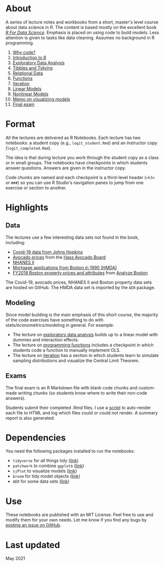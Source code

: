 # About

A series of lecture notes and workbooks from a short, master's level course about data science in R. The content is based mostly on the excellent book [*R For Data Science*](https://r4ds.had.co.nz/). Emphasis is placed on using code to build models. Less attention is given to tasks like data cleaning. Assumes no background in R programming.

1. [Why code?](intro.pdf)
2. [Introduction to R](intro_to_r_completed.nb.html)
3. [Exploratory Data Analysis](ch7_completed.nb.html)
4. [Tibbles and Tidying](ch10-12_completed.nb.html)
5. [Relational Data](ch13_completed.nb.html)
6. [Functions](ch19_completed.nb.html)
7. [Iteration](ch21_completed.nb.html)
8. [Linear Models](ols_completed.nb.html)
9. [Nonlinear Models](logit_completed.nb.html)
10. [Memo on visualizing models](visualize_models.nb.html)
11. [Final exam](final_exam_solutions.html)


# Format

All the lectures are delivered as R Notebooks. Each lecture has two notebooks: a student copy (e.g., `logit_student.Rmd`) and an instructor copy (`logit_completed.Rmd`). 

The idea is that during lecture you work through the student copy as a class or in small groups. The notebooks have checkpoints in which students answer questions. Answers are given in the instructor copy. 

Code chunks are named and each checkpoint is a third-level header (`<h3>` or `###`) so you can use R Studio's navigation panes to jump from one exercise or section to another.

# Highlights

## Data

The lectures use a few interesting data sets not found in the book, including:

* [Covid-19 data from Johns Hopkins](https://github.com/CSSEGISandData/COVID-19)
* [Avocado prices](https://www.kaggle.com/neuromusic/avocado-prices/) from the [Hass Avocado Board](https://hassavocadoboard.com/)
* [NHANES II](https://wwwn.cdc.gov/Nchs/Nhanes/nhanes2/default.aspx)
* [Mortgage applications from Boston in 1990 (HMDA)](https://rdrr.io/cran/AER/man/HMDA.html)
* [FY2018 Boston property prices and attributes](https://data.boston.gov/dataset/property-assessment/resource/bac18ae6-b8fd-4cd3-a61c-c5e1a11f716c) from [Analyze Boston](https://data.boston.gov/)

The Covid-19, avocado prices, NHANES II and Boston property data sets are hosted on GitHub. The HMDA data set is imported by the `AER` package.

## Modeling

Since model building is the main emphasis of this short course, the majority of the code exercises have something to do with stats/econometrics/modeling in general. For example:

* The lecture on [exploratory data analysis](ch7_completed.nb.html) builds up to a linear model with dummies and interaction effects.
* The lecture on [programming functions](https://lrdegeest.github.io/r_for_data_science/ch19_completed.nb.html) includes a checkpoint in which students code a function to manually implement OLS.
* The lecture on [iteration](https://lrdegeest.github.io/r_for_data_science/ch21_completed.nb.html) has a section in which students learn to simulate sampling distributions and visualize the Central Limit Theorem.

## Exams

The final exam is an R Markdown file with blank code chunks and custom-made writing chunks (so students know where to write their non-code answers).

Students submit their completed .Rmd files. I use a [script](https://github.com/lrdegeest/r_for_data_science/blob/main/exams/render_submissions.R) to auto-render each file to HTML and log which files could or could not render. A summary report is also generated.

# Dependencies

You need the following packages installed to run the notebooks: 

* `tidyverse` for all things tidy ([link](https://www.tidyverse.org/))
* `patchwork` to combine `ggplot`s ([link](https://patchwork.data-imaginist.com/))
* `sjPlot` to visualize models ([link](https://strengejacke.github.io/sjPlot/))
* `broom` for tidy model objects ([link](https://broom.tidymodels.org/))
* `AER` for some data sets ([link](https://cran.r-project.org/web/packages/AER/index.html))

# Use

These notebooks are published with an MIT License. Feel free to use and modify them for your own needs. Let me know if you find any bugs by [posting an issue on GitHub](https://github.com/lrdegeest/r_for_data_science/issues).  

# Last updated

May 2021